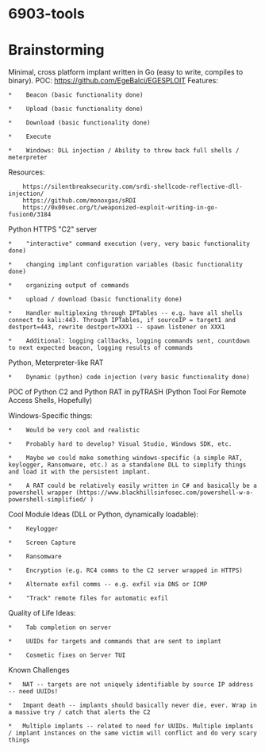 # 6903-tools


# Brainstorming

Minimal, cross platform implant written in Go (easy to write, compiles to binary).
POC: https://github.com/EgeBalci/EGESPLOIT 
Features:

    *    Beacon (basic functionality done)

    *    Upload (basic functionality done)

    *    Download (basic functionality done)

    *    Execute

    *    Windows: DLL injection / Ability to throw back full shells / meterpreter
Resources:

        https://silentbreaksecurity.com/srdi-shellcode-reflective-dll-injection/
        https://github.com/monoxgas/sRDI
        https://0x00sec.org/t/weaponized-exploit-writing-in-go-fusion0/3184

Python HTTPS "C2" server

    *    "interactive" command execution (very, very basic functionality done)

    *    changing implant configuration variables (basic functionality done)

    *    organizing output of commands

    *    upload / download (basic functionality done)

    *    Handler multiplexing through IPTables -- e.g. have all shells connect to kali:443. Through IPTables, if sourceIP = target1 and destport=443, rewrite destport=XXX1 -- spawn listener on XXX1

    *    Additional: logging callbacks, logging commands sent, countdown to next expected beacon, logging results of commands

Python, Meterpreter-like RAT

    *    Dynamic (python) code injection (very basic functionality done)

POC  of Python C2 and Python RAT in pyTRASH (Python Tool For Remote Access Shells, Hopefully)

Windows-Specific things:

    *    Would be very cool and realistic

    *    Probably hard to develop? Visual Studio, Windows SDK, etc.

    *    Maybe we could make something windows-specific (a simple RAT, keylogger, Ransomware, etc.) as a standalone DLL to simplify things and load it with the persistent implant.

    *    A RAT could be relatively easily written in C# and basically be a powershell wrapper (https://www.blackhillsinfosec.com/powershell-w-o-powershell-simplified/ )

Cool Module Ideas (DLL or Python, dynamically loadable):

    *    Keylogger

    *    Screen Capture

    *    Ransomware

    *    Encryption (e.g. RC4 comms to the C2 server wrapped in HTTPS)

    *    Alternate exfil comms -- e.g. exfil via DNS or ICMP

    *    "Track" remote files for automatic exfil


Quality of Life Ideas:

    *    Tab completion on server

    *    UUIDs for targets and commands that are sent to implant

    *    Cosmetic fixes on Server TUI

Known Challenges

    *   NAT -- targets are not uniquely identifiable by source IP address -- need UUIDs!

    *   Impant death -- implants should basically never die, ever. Wrap in a massive try / catch that alerts the C2

    *   Multiple implants -- related to need for UUIDs. Multiple implants / implant instances on the same victim will conflict and do very scary things

